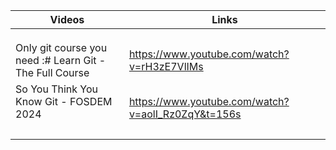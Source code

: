 
| Videos                                                  | Links                                              |
| ------------------------------------------------------- | -------------------------------------------------- |
|                                                         |                                                    |
|                                                         |                                                    |
|                                                         |                                                    |
| Only git course you need :# Learn Git - The Full Course | https://www.youtube.com/watch?v=rH3zE7VlIMs        |
| So You Think You Know Git - FOSDEM 2024<br><br>         | https://www.youtube.com/watch?v=aolI_Rz0ZqY&t=156s |
|                                                         |                                                    |


